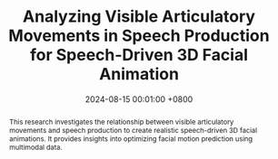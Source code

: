 ---
title:          "Analyzing Visible Articulatory Movements in Speech Production for Speech-Driven 3D Facial Animation"
date:           2024-08-15 00:01:00 +0800
selected:       true
pub:            "IEEE International Conference on Image Processing (ICIP)"
pub_last:       ' <span class="badge badge-pill badge-publication badge-success">Spotlight</span>'
pub_date:       "2024"

abstract: >-
  This research investigates the relationship between visible articulatory movements and speech production to create realistic speech-driven 3D facial animations. It provides insights into optimizing facial motion prediction using multimodal data.
cover:          /assets/images/covers/icip2024.jpg
authors:
  - Hyung Kyu Kim
  - Sangmin Lee
  - Hak Gu Kim
links:
  Paper: https://ieeexplore.ieee.org/document/10647359
  Code: ""
---